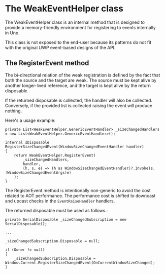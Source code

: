 ﻿---
uid: Uno.Contributing.WeakEventHelper
---

# The WeakEventHelper class

The WeakEventHelper class is an internal method that is designed to provide a
memory-friendly environment for registering to events internally in Uno.

This class is not exposed to the end-user because its patterns do not fit with the
original UWP event-based designs of the API.

## The RegisterEvent method

The bi-directional relation of the weak registration is defined by the fact
that both the source and the target are weak. The source must be kept alive by
another longer-lived reference, and the target is kept alive by the
return disposable.

If the returned disposable is collected, the handler will also be
collected. Conversely, if the provided list is collected
raising the event will produce nothing.

Here's a usage example:

    private List<WeakEventHelper.GenericEventHandler> _sizeChangedHandlers = new List<WeakEventHelper.GenericEventHandler>();

    internal IDisposable RegisterSizeChangedEvent(WindowSizeChangedEventHandler handler)
    {
        return WeakEventHelper.RegisterEvent(
            _sizeChangedHandlers,
            handler,
            (h, s, e) => (h as WindowSizeChangedEventHandler)?.Invoke(s, (WindowSizeChangedEventArgs)e)
        );
    }

The RegisterEvent method is intentionally non-generic to avoid the cost related to AOT performance. The
performance cost is shifted to downcast and upcast checks in the `EventRaiseHandler` handlers.

The returned disposable must be used as follows :

    private SerialDisposable _sizeChangedSubscription = new SerialDisposable();

    ...

    _sizeChangedSubscription.Disposable = null;

    if (Owner != null)
    {
        _sizeChangedSubscription.Disposable = Window.Current.RegisterSizeChangedEvent(OnCurrentWindowSizeChanged);
    }
